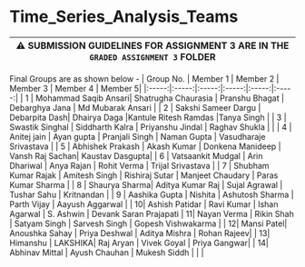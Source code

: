 # Time_Series_Analysis_Teams

| :warning: SUBMISSION GUIDELINES FOR ASSIGNMENT 3 ARE IN THE `GRADED ASSIGNMENT 3` FOLDER |
| --- |

Final Groups are as shown below - 
| Group No. | 	Member 1 |	Member 2 |	Member 3 |	Member 4 |	Member 5| 
|:-----:|:-----:|:-----:|:-----:|:-----:|:-----:|
| 1	| Mohammad Saqib Ansari| Shatrugha Chaurasia	| Pranshu Bhagat | 	Debarghya Jana	| Md Mubarak Ansari |
| 2	| Sakshi Sameer Dargu 	| Debarpita Dash|	Dhairya Daga	|Kantule Ritesh Ramdas	|Tanya Singh |
| 3	| Swastik Singhal |	Siddharth Kalra |	Priyanshu Jindal | 	Raghav Shukla	| | 
| 4	| Anitej jain |	Ayan gupta	| Pranjali Singh | 	Naman Gupta  |	Vasudharaje Srivastava |
| 5	| Abhishek Prakash |	Akash Kumar |	Donkena Manideep	| Vansh Raj Sachan| 	Kaustav Dasgupta|
| 6	| Vatsaankit Mudgal |	Arin Dhariwal |	Anya Rajan |	Rohit Verma |	Trijal Srivastava |
| 7	| Shubham Kumar Rajak |	Amitesh Singh  |	Rishiraj Sutar | 	Manjeet Chaudary | 	Paras Kumar Sharma |
| 8	| Shaurya Sharma|	Aditya Kumar Raj |	Sujal Agrawal	| Tushar Sahu	 | Kritnandan |
| 9	| Aashika Gupta |	Nishita |	Ashutosh Sharma |	Parth Vijay	| Aayush Aggarwal | 
| 10|	Ashish Patidar |	Ravi Kumar |	Ishan Agarwal	| S. Ashwin	| Devank Saran Prajapati
| 11|	Nayan Verma	| Rikin Shah | 	Satyam Singh |	Sarvesh Singh  |	Gopesh Vishwakarma |
| 12|	Mansi Patel|	Anoushka Sahay	| Priya Deshwal	| Aditya Mishra |	Rohan Rajeev|
| 13|	Himanshu | 	LAKSHIKA|	Raj Aryan	| Vivek Goyal	| Priya Gangwar| 
| 14|	Abhinav Mittal	| Ayush Chauhan |	Mukesh Siddh	| | |	
